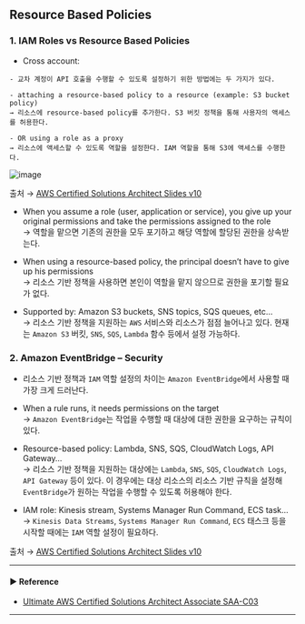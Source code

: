 ## Resource Based Policies
### 1. IAM Roles vs Resource Based Policies
- Cross account:
~~~
- 교차 계정이 API 호출을 수행할 수 있도록 설정하기 위한 방법에는 두 가지가 있다.

- attaching a resource-based policy to a resource (example: S3 bucket policy)
→ 리소스에 resource-based policy를 추가한다. S3 버킷 정책을 통해 사용자의 액세스를 허용한다.

- OR using a role as a proxy
→ 리소스에 액세스할 수 있도록 역할을 설정한다. IAM 역할을 통해 S3에 액세스를 수행한다.
~~~

![image](https://user-images.githubusercontent.com/97398071/236673573-d3ec0664-b390-4057-87a7-9962eaeab5c5.png)

출처 → [AWS Certified Solutions Architect Slides v10](https://courses.datacumulus.com/downloads/certified-solutions-architect-pn9/)

- When you assume a role (user, application or service), you give up your original permissions and take the permissions assigned to the role  
→ 역할을 맡으면 기존의 권한을 모두 포기하고 해당 역할에 할당된 권한을 상속받는다.

- When using a resource-based policy, the principal doesn’t have to give up his permissions  
→ 리소스 기반 정책을 사용하면 본인이 역할을 맡지 않으므로 권한을 포기할 필요가 없다.

- Supported by: Amazon S3 buckets, SNS topics, SQS queues, etc…  
→ 리소스 기반 정책을 지원하는 `AWS` 서비스와 리소스가 점점 늘어나고 있다. 현재는 `Amazon S3` 버킷, `SNS`, `SQS`, `Lambda` 함수 등에서 설정 가능하다.

### 2. Amazon EventBridge – Security
- 리소스 기반 정책과 `IAM` 역할 설정의 차이는 `Amazon EventBridge`에서 사용할 때 가장 크게 드러난다.

- When a rule runs, it needs permissions on the target  
→ `Amazon EventBridge`는 작업을 수행할 때 대상에 대한 권한을 요구하는 규칙이 있다.

- Resource-based policy: Lambda, SNS, SQS, CloudWatch Logs, API Gateway…  
→ 리소스 기반 정책을 지원하는 대상에는 `Lambda`, `SNS`, `SQS`, `CloudWatch Logs`, `API Gateway` 등이 있다. 이 경우에는 대상 리소스의 리소스 기반 규칙을 설정해 `EventBridge`가 원하는 작업을 수행할 수 있도록 허용해야 한다.

- IAM role: Kinesis stream, Systems Manager Run Command, ECS task…  
→ `Kinesis Data Streams`, `Systems Manager Run Command`, `ECS` 태스크 등을 시작할 때에는 `IAM` 역할 설정이 필요하다.

출처 → [AWS Certified Solutions Architect Slides v10](https://courses.datacumulus.com/downloads/certified-solutions-architect-pn9/)

---
#### ▶ Reference
- [Ultimate AWS Certified Solutions Architect Associate SAA-C03](https://www.udemy.com/course/aws-certified-solutions-architect-associate-saa-c03/)
---
